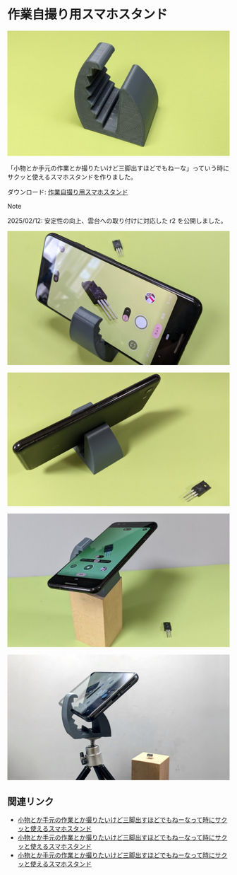 # 作業自撮り用スマホスタンド

![](./cover.jpg)

「小物とか手元の作業とか撮りたいけど三脚出すほどでもねーな」っていう時にサクッと使えるスマホスタンドを作りました。

ダウンロード: [作業自撮り用スマホスタンド](https://github.com/shapoco/jigs/tree/main/stand/smartphone-stand-for-pic)

> [!NOTE]
> 2025/02/12: 安定性の向上、雲台への取り付けに対応した r2 を公開しました。

![](./smartphone-stand-pic0.jpg)

![](./smartphone-stand-pic1.jpg)

![](./smartphone-stand-pic2.jpg)

![](./smartphone-stand-pic3.jpg)

## 関連リンク

- [小物とか手元の作業とか撮りたいけど三脚出すほどでもねーなって時にサクッと使えるスマホスタンド](https://x.com/shapoco/status/1863800768740106680)
- [小物とか手元の作業とか撮りたいけど三脚出すほどでもねーなって時にサクッと使えるスマホスタンド](https://misskey.io/notes/a1bimwemphqj06be)
- [小物とか手元の作業とか撮りたいけど三脚出すほどでもねーなって時にサクッと使えるスマホスタンド](https://bsky.app/profile/shapoco.net/post/3lcesafdejc2a)
